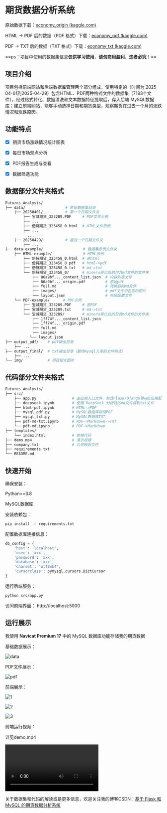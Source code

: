 # **期货数据分析系统**



原始数据下载：[economy_origin (kaggle.com)](https://www.kaggle.com/datasets/rexinshiminxiaozhou/ai-economy/data)

HTML -> PDF 后的数据（PDF 格式）下载：[economy_pdf (kaggle.com)](https://www.kaggle.com/datasets/rexinshiminxiaozhou/economy-data)

PDF -> TXT 后的数据（TXT 格式）下载：[economy_txt (kaggle.com)](https://www.kaggle.com/datasets/rexinshiminxiaozhou/futures-data)

==ps：项目中使用的数据集信息**仅供学习使用**，**请勿商用盈利**，**违者必究**！==



## 项目介绍

项目包括前端网站和后端数据库管理两个部分组成，使用特定的（时间为 2025-04-01到2025-04-29）包含HTML、PDF两种格式文件的数据集（7183个文件），经过格式转化、数据清洗和文本数据特征提取后，存入后端 MySQL数据库；建立前端网站，能够手动选择日期和期货类型，观察期货在过去一个月的涨跌情况和涨跌原因。

## 功能特点
- [x] 期货市场涨跌情况统计图表
- [x] 每日市场观点分析
- [x] PDF报告生成与查看
- [x] 数据筛选功能



## 数据部分文件夹格式

```makefile
Futures_Analysis/
├── data/                  # 原始数据集目录
    ├── 20250401/          # 第一个日期文件夹
        ├── 宝城期货_323209.PDF     # PDF文件示例
        ├── ...
        ├── 倍特期货_323458_0.html  # HTML文件示例
        ├── ...
          ...
    ├── 20250429/          # 最后一个日期文件夹
        ├── ...
├── data-example/                  # 数据集示例文件夹
    ├── HTML-example/              # HTML示例
        ├── 倍特期货_323458_0.html  # 原html
        ├── 倍特期货_323458_0.pdf   # html->pdf
        ├── 倍特期货_323458_0.txt   # md->txt
        └── 倍特期货_323458_0/      # mineru转化后的包含md文件的文件夹
            ├── 86a9bf..._content_list.json  # 内容列表文件
            ├── 86a9bf..._origin.pdf         # 原始pdf
            ├── full.md                      # 转换后的md文件
            ├── images/                      # pdf文件中包含的图片
            └── layout.json                  # 布局配置文件
    └── PDF-example/      # PDF示例
        ├── 宝城期货_323209.PDF     # 原PDF
        ├── 宝城期货_323209.txt     # md->txt
        └── 宝城期货_323209/        # mineru转化后的包含md文件的文件夹
            ├── 1ff74f..._content_list.json
            ├── 1ff74f..._origin.pdf 
            ├── full.md
            ├── images/
           └── layout.json
├── output_pdf/    # pdf输出目录
    ├── ...
├── output_final/  # txt输出目录（最终mysql入库的文件格式）
    ├── ...
└── img/           # 项目相关图片
```

## 代码部分文件夹格式

```makefile
Futures_Analysis/
├── src/
	├── app.py                # 主应用入口文件，包含Flask/Django等web应用配置
	├── deepseek.ipynb        # 使用 DeepSeek 分析我的md文件得到txt文件
	├── html-pdf.ipynb        # HTML->PDF
	├── mysql_pdf.py          # MySQL数据库存储PDF
	├── mysql_txt.py          # MySQL数据库TXT
	├── pdf-md-txt.ipynb      # PDF->Markdown->TXT
	└── pdf-md.ipynb          # PDF->Markdown
├── templates/
	└── index.html            # 前端代码
├── demo.mp4                  # 演示视频
├── company.txt               # 公司映射文件
├── requirements.txt      
└── README.md
```



## 快速开始

确保安装：

Python>=3.8

MySQL数据库

安装依赖包：

```bash
pip install -r requirements.txt
```

配置数据库连接信息：

```python 
db_config = {
    'host': 'localhost',
    'user': 'xxx',
    'password': 'xxx',
    'database': 'xxx',
    'charset': 'utf8mb4',
    'cursorclass': pymysql.cursors.DictCursor
}
```

运行后端服务：

```bash
python src/app.py
```

访问前端界面： http://localhost:5000



## 运行展示

我使用 **Navicat Premium 17** 中的 MySQL 数据库功能存储我的期货数据

基础数据展示：

![data](./img/mysql-data.png)

PDF文件展示：

![pdf](./img/mysql-pdf.png)

前端展示：

![1](./img/html1.png)

![2](./img/html2.png)

![3](./img/html3.png)

前端运行视频：

详见demo.mp4

<video src="./demo.mp4"></video>

关于数据集和代码的解读或是更多信息，欢迎关注我的博客CSDN：[基于 Flask 和 MySQL 的期货数据分析系统](https://blog.csdn.net/soejjdiwjssundo/article/details/149203318)


